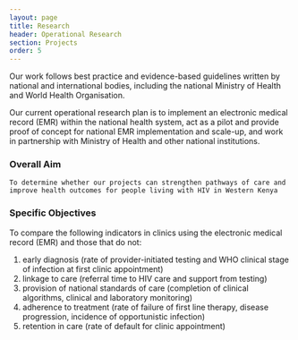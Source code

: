 ```yaml
---
layout: page
title: Research
header: Operational Research
section: Projects
order: 5
---
```


<p class="lead">Our work follows best practice and evidence-based guidelines written by national and international bodies, including the national Ministry of Health and World Health Organisation.</p>

Our current operational research plan is to implement an electronic medical record (EMR) within the national health system, act as a pilot and provide proof of concept for national EMR implementation and scale-up, and work in partnership with Ministry of Health and other national institutions.

### Overall Aim
    To determine whether our projects can strengthen pathways of care and improve health outcomes for people living with HIV in Western Kenya

### Specific Objectives
To compare the following indicators in clinics using the electronic medical record (EMR) and those that do not:
 1. early diagnosis (rate of provider-initiated testing and WHO clinical stage of infection at first clinic appointment)
 2. linkage to care (referral time to HIV care and support from testing)
 3. provision of national standards of care (completion of clinical algorithms, clinical and laboratory monitoring)
 4. adherence to treatment (rate of failure of first line therapy, disease progression, incidence of opportunistic infection)
 5. retention in care (rate of default for clinic appointment)
